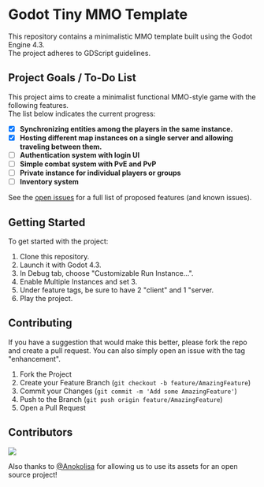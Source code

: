 # Godot Tiny MMO Template

This repository contains a minimalistic MMO template built using the Godot Engine 4.3.  
The project adheres to GDScript guidelines.

## Project Goals / To-Do List

This project aims to create a minimalist functional MMO-style game with the following features.  
The list below indicates the current progress:

- [x] **Synchronizing entities among the players in the same instance.**
- [x] **Hosting different map instances on a single server and allowing traveling between them.**
- [ ] **Authentication system with login UI**
- [ ] **Simple combat system with PvE and PvP**
- [ ] **Private instance for individual players or groups**  
- [ ] **Inventory system**  

See the [open issues](https://github.com/SlayHorizon/godot-tiny-mmo-template/issues) for a full list of proposed features (and known issues).  

## Getting Started

To get started with the project:
1. Clone this repository.
2. Launch it with Godot 4.3.
3. In Debug tab, choose "Customizable Run Instance...".
4. Enable Multiple Instances and set 3.
5. Under feature tags, be sure to have 2 "client" and 1 "server.
6. Play the project.

## Contributing

If you have a suggestion that would make this better, please fork the repo and create a pull request. You can also simply open an issue with the tag "enhancement".

1. Fork the Project
2. Create your Feature Branch (`git checkout -b feature/AmazingFeature`)
3. Commit your Changes (`git commit -m 'Add some AmazingFeature'`)
4. Push to the Branch (`git push origin feature/AmazingFeature`)
5. Open a Pull Request

## Contributors
<a href = "https://github.com/SlayHorizon/simple-sqlite/graphs/contributors">
  <img src = "https://contrib.rocks/image?repo=SlayHorizon/godot-tiny-mmo-template"/>
</a>  

Also thanks to [@Anokolisa](https://anokolisa.itch.io/dungeon-crawler-pixel-art-asset-pack) for allowing us to use its assets for an open source project!
